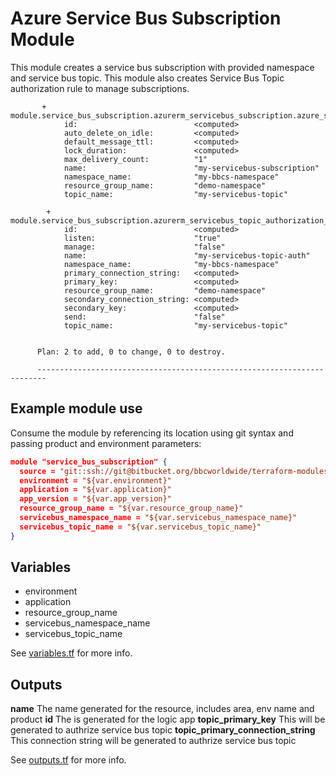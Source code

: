 # Azure Service Bus Subscription Module

This module creates a service bus subscription with provided namespace and service bus topic. This module also creates 
Service Bus Topic authorization rule to manage subscriptions.

           + module.service_bus_subscription.azurerm_servicebus_subscription.azure_servicebus_subscription
                id:                          <computed>
                auto_delete_on_idle:         <computed>
                default_message_ttl:         <computed>
                lock_duration:               <computed>
                max_delivery_count:          "1"
                name:                        "my-servicebus-subscription"
                namespace_name:              "my-bbcs-namespace"
                resource_group_name:         "demo-namespace"
                topic_name:                  "my-servicebus-topic"
          
            + module.service_bus_subscription.azurerm_servicebus_topic_authorization_rule.auth_rule
                id:                          <computed>
                listen:                      "true"
                manage:                      "false"
                name:                        "my-servicebus-topic-auth"
                namespace_name:              "my-bbcs-namespace"
                primary_connection_string:   <computed>
                primary_key:                 <computed>
                resource_group_name:         "demo-namespace"
                secondary_connection_string: <computed>
                secondary_key:               <computed>
                send:                        "false"
                topic_name:                  "my-servicebus-topic"
          
          
          Plan: 2 to add, 0 to change, 0 to destroy.
          
          ------------------------------------------------------------------------                             

## Example module use

Consume the module by referencing its location using git syntax and passing product and environment parameters:

```json
module "service_bus_subscription" {
  source = "git::ssh://git@bitbucket.org/bbcworldwide/terraform-modules.git//azure/modules/service-bus-subscription"
  environment = "${var.environment}"
  application = "${var.application}"
  app_version = "${var.app_version}"
  resource_group_name = "${var.resource_group_name}"
  servicebus_namespace_name = "${var.servicebus_namespace_name}"
  servicebus_topic_name = "${var.servicebus_topic_name}"
}
```

## Variables

* environment
* application
* resource_group_name
* servicebus_namespace_name
* servicebus_topic_name


See [variables.tf](variables.tf) for more info.

## Outputs

**name** The name generated for the resource, includes area, env name and product
**id** The is generated for the logic app
**topic_primary_key** This will be generated to authrize service bus topic
**topic_primary_connection_string** This connection string will be generated to authrize service bus topic

See [outputs.tf](outputs.tf) for more info.